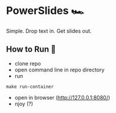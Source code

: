 # PowerSlides :racing_car:

Simple. Drop text in. Get slides out.

## How to Run 👟

- clone repo
- open command line in repo directory
- run
```
make run-container
```

- open in browser (http://127.0.0.1:8080/)
- njoy (?)



